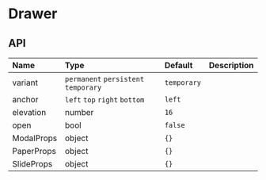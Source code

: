# Drawer

## API

| Name       | Type                                 | Default     | Description |
| :--------- | :----------------------------------- | :---------- | :---------- |
| variant    | `permanent` `persistent` `temporary` | `temporary` |             |
| anchor     | `left` `top` `right` `bottom`        | `left`      |             |
| elevation  | number                               | `16`        |             |
| open       | bool                                 | `false`     |             |
| ModalProps | object                               | `{}`        |             |
| PaperProps | object                               | `{}`        |             |
| SlideProps | object                               | `{}`        |             |
